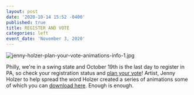```yaml
---
layout: post
date: '2020-10-14 15:52 -0400'
published: true
title: REGISTER AND VOTE
categories: left
event_date: 'November 3, 2020'
---
```

![jenny-holzer-plan-your-vote-animations-info-1.jpg]({{site.baseurl}}/assets/img/jenny-holzer-plan-your-vote-animations-info-1.jpg)

Philly, we're in a swing state and October 19th is the last day to register in PA, so check your registration status and [plan your vote](https://www.youvote.vote/)! Artist, Jenny Holzer to help spread the word Holzer created a series of animations some of which you can [download here](https://egnyte.suttoncomms.com/fl/a58QLENKUd#folder-link/). Enough is enough.
